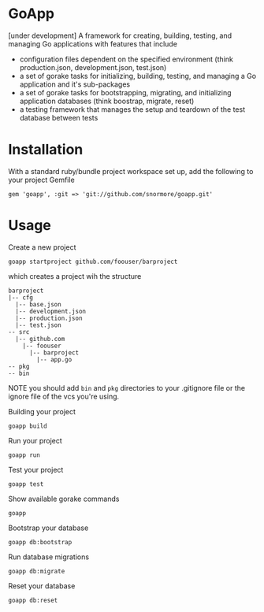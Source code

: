 GoApp
=====
[under development]
A framework for creating, building, testing, and managing Go applications with features that include
 - configuration files dependent on the specified environment (think production.json, development.json, test.json)
 - a set of gorake tasks for initializing, building, testing, and managing a Go application and it's sub-packages
 - a set of gorake tasks for bootstrapping, migrating, and initializing application databases (think boostrap, migrate, reset)
 - a testing framework that manages the setup and teardown of the test database between tests

Installation
============
With a standard ruby/bundle project workspace set up, add the following to your project Gemfile
```
gem 'goapp', :git => 'git://github.com/snormore/goapp.git'
```

Usage
=====
Create a new project
```
goapp startproject github.com/foouser/barproject
```
which creates a project wih the structure
```
barproject
|-- cfg
  |-- base.json
  |-- development.json
  |-- production.json
  |-- test.json
-- src
  |-- github.com
    |-- foouser
      |-- barproject
        |-- app.go
-- pkg
-- bin
```
NOTE you should add `bin` and `pkg` directories to your .gitignore file or the ignore file of the vcs you're using.

Building your project
```
goapp build
```

Run your project
```
goapp run
```

Test your project
```
goapp test
```

Show available gorake commands
```
goapp
```

Bootstrap your database
```
goapp db:bootstrap
```

Run database migrations
```
goapp db:migrate
```

Reset your database
```
goapp db:reset
```
